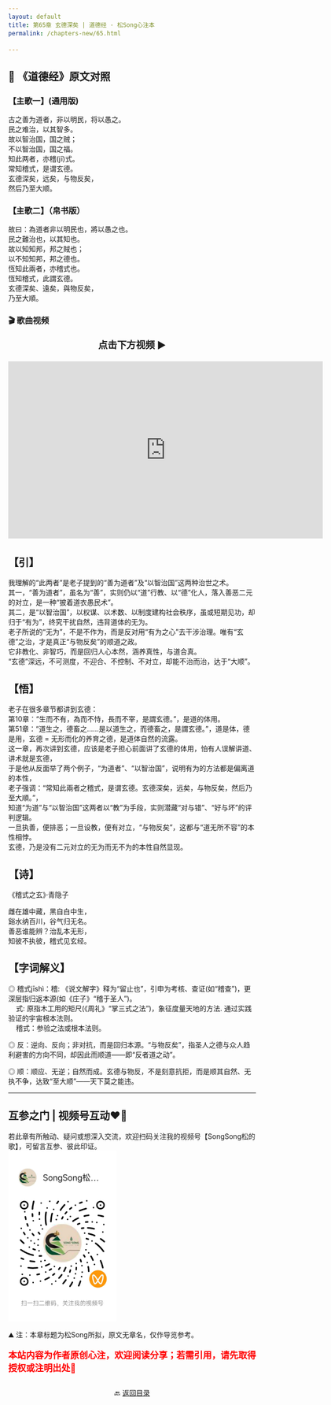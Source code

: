 ```yaml
---
layout: default
title: 第65章 玄德深矣 | 道德经 · 松Song心注本
permalink: /chapters-new/65.html

---
```


## 📜 《道德经》原文对照
### 【主歌一】(通用版) 
古之善为道者，非以明民，将以愚之。<br>
民之难治，以其智多。<br>
故以智治国，国之贼；<br>
不以智治国，国之福。<br>
知此两者，亦稽(jī)式。<br>
常知稽式，是谓玄德。<br>
玄德深矣，远矣，与物反矣，<br>
然后乃至大顺。<br>


### 【主歌二】（帛书版）
故曰：為道者非以明民也，將以愚之也。<br>
民之難治也，以其知也。<br>
故以知知邦，邦之賊也；<br>
以不知知邦，邦之德也。<br>
恆知此兩者，亦稽式也。<br>
恆知稽式，此謂玄德。<br>
玄德深矣、遠矣，與物反矣，<br>
乃至大順。<br>

### 🎬 歌曲视频
<p style="text-align:center; font-size:1.2rem; font-weight:bold;">
  点击下方视频 ▶️
</p>

<iframe
  src="https://streamable.com/e/56f6id"
  width="640"
  height="360"
  frameborder="0"
  allowfullscreen
  loading="lazy">
</iframe>

## 【引】
我理解的“此两者”是老子提到的“善为道者”及“以智治国”这两种治世之术。<br>
其一，“善为道者”，虽名为“善”，实则仍以“道”行教、以“德”化人，落入善恶二元的对立，是一种“披着道衣愚民术”。 <br>
其二，是“以智治国”，以权谋、以术数、以制度建构社会秩序，虽或短期见功，却归于“有为”，终究干扰自然，违背道体的无为。<br>
老子所说的“无为”，不是不作为，而是反对用“有为之心”去干涉治理。唯有“玄德”之治，才是真正“与物反矣”的顺道之政。<br>
它非教化、非智巧，而是回归人心本然，涵养真性，与道合真。<br>
“玄德”深远，不可测度，不迎合、不控制、不对立，却能不治而治，达于“大顺”。<br>

## 【悟】
老子在很多章节都讲到玄德：<br>
第10章：“生而不有，為而不恃，長而不宰，是謂玄德。”，是道的体用。<br>
第51章：“道生之，德畜之……是以道生之，而德畜之，是謂玄德。”，道是体，德是用，玄德 = 无形而化的养育之德，是道体自然的流露。<br>
这一章，再次讲到玄德，应该是老子担心前面讲了玄德的体用，怕有人误解讲道、讲术就是玄德，<br>
于是他从反面举了两个例子，“为道者”、“以智治国”，说明有为的方法都是偏离道的本性，<br>
老子强调：“常知此兩者之稽式，是谓玄德。玄德深矣，远矣，与物反矣，然后乃至大順。”，<br>
知道“为道”与“以智治国”这两者以“教”为手段，实则潜藏“对与错”、“好与坏”的评判逻辑。<br>
一旦执善，便排恶；一旦设教，便有对立，“与物反矣”，这都与“道无所不容”的本性相悖。<br>
玄德，乃是没有二元对立的无为而无不为的本性自然显现。<br>

## 【诗】
《稽式之玄》·青隐子<br>

雌在雄中藏，黑自白中生，<br>
谿水纳百川，谷气归无名。<br>
善恶谁能辨？治乱本无形，<br>
知彼不执彼，稽式见玄经。<br>

## 【字词解义】

◎ 稽式jīshì：稽: 《说文解字》释为“留止也”，引申为考核、查证(如“稽查”)，更深层指归返本源(如《庄子》“稽于圣人”)。<br>
&nbsp;&nbsp;&nbsp;&nbsp;式: 原指木工用的矩尺(《周礼》“掌三式之法”)，象征度量天地的方法. 通过实践验证的宇宙根本法则。<br>
&nbsp;&nbsp;&nbsp;&nbsp;稽式：参验之法或根本法则。<br>

◎ 反：逆向、反向；非对抗，而是回归本源。“与物反矣”，指圣人之德与众人趋利避害的方向不同，却因此而顺道——即“反者道之动”。<br>

◎ 顺：顺应、无逆；自然而成。玄德与物反，不是刻意抗拒，而是顺其自然、无执不争，达致“至大顺”——天下莫之能违。<br>

---
##  互参之门 | 视频号互动❤️🤝

若此章有所触动、疑问或想深入交流，欢迎扫码关注我的视频号【SongSong松的歌】，可留言互参、彼此印证。<br>
<img src="../img/qrcode_songsong.jpg" alt="扫码进入视频号" width="220">

⛰️ 注：本章标题为松Song所拟，原文无章名，仅作导览参考。<br>
<p style="color:red; font-size:18px; font-weight:bold;">
本站内容为作者原创心注，欢迎阅读分享；若需引用，请先取得授权或注明出处🙏
</p>

<p style="text-align:center; margin-top:2em;">
  🔙 <a href="{{ '/' | relative_url }}#catalog">返回目录</a>
</p>
